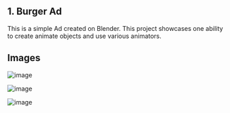 ## 1. Burger Ad
This is a simple Ad created on Blender. 
This  project showcases one ability to create animate objects and use various animators.

## Images

![image](https://github.com/Joel89899/Animation/assets/53404239/dc0152fe-8c9f-4715-b0e1-edb17bbacfb7)

![image](https://github.com/Joel89899/Animation/assets/53404239/fd12bc7c-faf4-4353-85c5-38d34f04844d)

![image](https://github.com/Joel89899/Animation/assets/53404239/f5c1f70f-7671-42e5-910b-ed6fc25b06c3)
